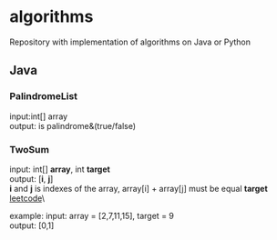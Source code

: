 # algorithms
Repository with implementation of algorithms on Java or Python

## Java
### PalindromeList
input:int[] array\
output: is palindrome&(true/false)

### TwoSum
input: int[] **array**, int **target**\
output: [**i**, **j**]\
**i** and **j** is indexes of the array, array[i] + array[j] must be equal **target**\
[leetcode](https://leetcode.com/problems/two-sum/)\

example: 
       input: array = [2,7,11,15], target = 9\
       output: [0,1]
